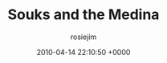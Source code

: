 ---
blog: travel
date: 2010-04-14 22:10:50 +0000
title: "Souks and the Medina"
author: rosiejim
permalink: /honeymoon-2010/morocco/marrakech/souks-and-the-medina/
---